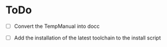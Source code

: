 # ToDo

- [ ] Convert the TempManual into docc
- [ ] Add the installation of the latest toolchain to the install script

